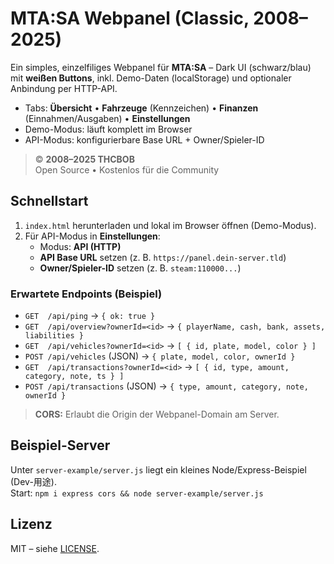 # MTA:SA Webpanel (Classic, 2008–2025)

Ein simples, einzelfiliges Webpanel für **MTA:SA** – Dark UI (schwarz/blau) mit **weißen Buttons**, 
inkl. Demo-Daten (localStorage) und optionaler Anbindung per HTTP-API.

- Tabs: **Übersicht** • **Fahrzeuge** (Kennzeichen) • **Finanzen** (Einnahmen/Ausgaben) • **Einstellungen**
- Demo-Modus: läuft komplett im Browser
- API-Modus: konfigurierbare Base URL + Owner/Spieler-ID

> © **2008–2025 THCBOB**  
> Open Source • Kostenlos für die Community

## Schnellstart
1. `index.html` herunterladen und lokal im Browser öffnen (Demo-Modus).
2. Für API-Modus in **Einstellungen**:
   - Modus: **API (HTTP)**
   - **API Base URL** setzen (z. B. `https://panel.dein-server.tld`)
   - **Owner/Spieler-ID** setzen (z. B. `steam:110000...`)

### Erwartete Endpoints (Beispiel)
- `GET  /api/ping` → `{ ok: true }`
- `GET  /api/overview?ownerId=<id>` → `{ playerName, cash, bank, assets, liabilities }`
- `GET  /api/vehicles?ownerId=<id>` → `[ { id, plate, model, color } ]`
- `POST /api/vehicles` (JSON) → `{ plate, model, color, ownerId }`
- `GET  /api/transactions?ownerId=<id>` → `[ { id, type, amount, category, note, ts } ]`
- `POST /api/transactions` (JSON) → `{ type, amount, category, note, ownerId }`

> **CORS:** Erlaubt die Origin der Webpanel-Domain am Server.

## Beispiel-Server
Unter `server-example/server.js` liegt ein kleines Node/Express-Beispiel (Dev-用途).  
Start: `npm i express cors && node server-example/server.js`

## Lizenz
MIT – siehe [LICENSE](./LICENSE).
